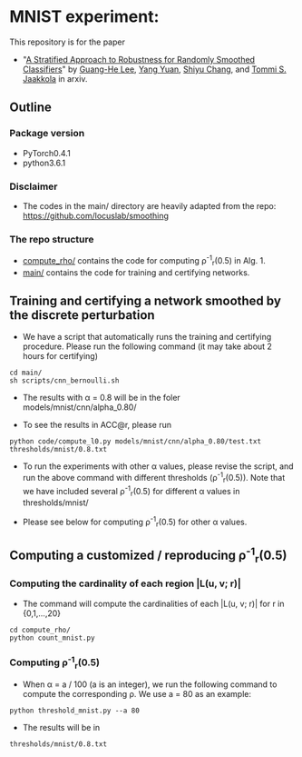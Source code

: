 # MNIST experiment:

This repository is for the paper

 * "[A Stratified Approach to Robustness for Randomly Smoothed Classifiers](https://arxiv.org/pdf/1906.04948.pdf)" by [Guang-He Lee](https://people.csail.mit.edu/guanghe/), [Yang Yuan](http://www.callowbird.com), [Shiyu Chang](http://people.csail.mit.edu/chang87/), and [Tommi S. Jaakkola](http://people.csail.mit.edu/tommi/) in arxiv.

## Outline 

### Package version 

 * PyTorch0.4.1
 * python3.6.1

### Disclaimer

 * The codes in the main/ directory are heavily adapted from the repo: https://github.com/locuslab/smoothing

### The repo structure

 * [compute_rho/](compute_rho) contains the code for computing &rho;<sup>-1</sup><sub>r</sub>(0.5) in Alg. 1.
 * [main/](main) contains the code for training and certifying networks.

## Training and certifying a network smoothed by the discrete perturbation

 * We have a script that automatically runs the training and certifying procedure. Please run the following command (it may take about 2 hours for certifying)

```
cd main/
sh scripts/cnn_bernoulli.sh
```

 * The results with &alpha; = 0.8 will be in the foler models/mnist/cnn/alpha_0.80/

 * To see the results in ACC@r, please run 

```
python code/compute_l0.py models/mnist/cnn/alpha_0.80/test.txt thresholds/mnist/0.8.txt 
```

 * To run the experiments with other &alpha; values, please revise the script, and run the above command with different thresholds (&rho;<sup>-1</sup><sub>r</sub>(0.5)). Note that we have included several &rho;<sup>-1</sup><sub>r</sub>(0.5) for different &alpha; values in thresholds/mnist/

 * Please see below for computing &rho;<sup>-1</sup><sub>r</sub>(0.5) for other &alpha; values.

## Computing a customized / reproducing &rho;<sup>-1</sup><sub>r</sub>(0.5)

### Computing the cardinality of each region |L(u, v; r)|

 * The command will compute the cardinalities of each |L(u, v; r)| for r in {0,1,...,20}

```
cd compute_rho/
python count_mnist.py
``` 

### Computing &rho;<sup>-1</sup><sub>r</sub>(0.5)

 * When &alpha; = a / 100 (a is an integer), we run the following command to compute the corresponding &rho;. We use a = 80 as an example:

```
python threshold_mnist.py --a 80
```

 * The results will be in 

```
thresholds/mnist/0.8.txt
```
